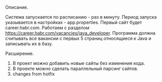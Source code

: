 Описание.

Система запускается по расписанию - раз в минуту.  Период запуска указывается в настройках - app.properties. 
Первый сайт будет career.habr.com. Работаем с разделом https://career.habr.com/vacancies/java_developer. 
Программа должна считывать все вакансии c первых 5 страниц относящиеся к Java и записывать их в базу.

Расширение.
1. В проект можно добавить новые сайты без изменения кода.
2. В проекте можно сделать параллельный парсинг сайтов.
3. changes from hotfix

